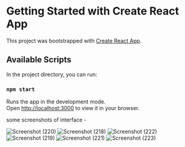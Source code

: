 # Getting Started with Create React App

This project was bootstrapped with [Create React App](https://github.com/facebook/create-react-app).

## Available Scripts

In the project directory, you can run:

### `npm start`

Runs the app in the development mode.\
Open [http://localhost:3000](http://localhost:3000) to view it in your browser.

some screenshots of interface - 




![Screenshot (220)](https://user-images.githubusercontent.com/62275197/202736331-84a7d916-ea2f-4f0a-b1d5-58a95ff33772.png)
![Screenshot (218)](https://user-images.githubusercontent.com/62275197/202736353-58cded57-b47c-4910-ba76-c4d880780607.png)
![Screenshot (222)](https://user-images.githubusercontent.com/62275197/202736376-e38f74e2-b396-4e85-9b78-518a423a06a9.png)
![Screenshot (219)](https://user-images.githubusercontent.com/62275197/202736408-3deabcfd-c39a-4c40-833c-d4685571683c.png)
![Screenshot (221)](https://user-images.githubusercontent.com/62275197/202736446-5fa45452-4e1a-4f8e-802c-65509d6def0a.png)
![Screenshot (223)](https://user-images.githubusercontent.com/62275197/202736463-8e28b10a-0a42-4c52-9abf-ffac64be9710.png)
